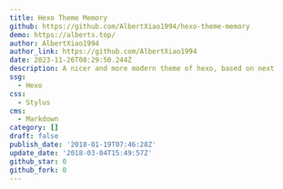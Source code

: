 ```yaml
---
title: Hexo Theme Memory
github: https://github.com/AlbertXiao1994/hexo-theme-memory
demo: https://alberts.top/
author: AlbertXiao1994
author_link: https://github.com/AlbertXiao1994
date: 2023-11-26T08:29:50.244Z
description: A nicer and more modern theme of hexo, based on next
ssg:
  - Hexo
css:
  - Stylus
cms:
  - Markdown
category: []
draft: false
publish_date: '2018-01-19T07:46:28Z'
update_date: '2018-03-04T15:49:57Z'
github_star: 0
github_fork: 0
---
```

